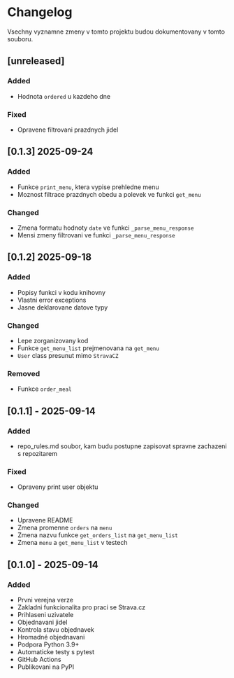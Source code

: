 # Changelog

Vsechny vyznamne zmeny v tomto projektu budou dokumentovany v tomto souboru.


## [unreleased]
### Added
- Hodnota `ordered` u kazdeho dne

### Fixed
- Opravene filtrovani prazdnych jidel

## [0.1.3] 2025-09-24
### Added
- Funkce `print_menu`, ktera vypise prehledne menu
- Moznost filtrace prazdnych obedu a polevek ve funkci `get_menu`

### Changed
- Zmena formatu hodnoty `date` ve funkci `_parse_menu_response`
- Mensi zmeny filtrovani ve funkci `_parse_menu_response`

## [0.1.2] 2025-09-18
### Added
- Popisy funkci v kodu knihovny
- Vlastni error exceptions
- Jasne deklarovane datove typy

### Changed
- Lepe zorganizovany kod
- Funkce `get_menu_list` prejmenovana na `get_menu`
- `User` class presunut mimo `StravaCZ`

### Removed
- Funkce `order_meal`


## [0.1.1] - 2025-09-14
### Added
- repo_rules.md soubor, kam budu postupne zapisovat spravne zachazeni s repozitarem

### Fixed
- Opraveny print user objektu

### Changed
- Upravene README
- Zmena promenne `orders` na `menu`
- Zmena nazvu funkce `get_orders_list` na `get_menu_list`
- Zmena `menu` a `get_menu_list` v testech

## [0.1.0] - 2025-09-14
### Added
- Prvni verejna verze
- Zakladni funkcionalita pro praci se Strava.cz
- Prihlaseni uzivatele
- Objednavani jidel
- Kontrola stavu objednavek
- Hromadné objednavani
- Podpora Python 3.9+
- Automaticke testy s pytest
- GitHub Actions
- Publikovani na PyPI
